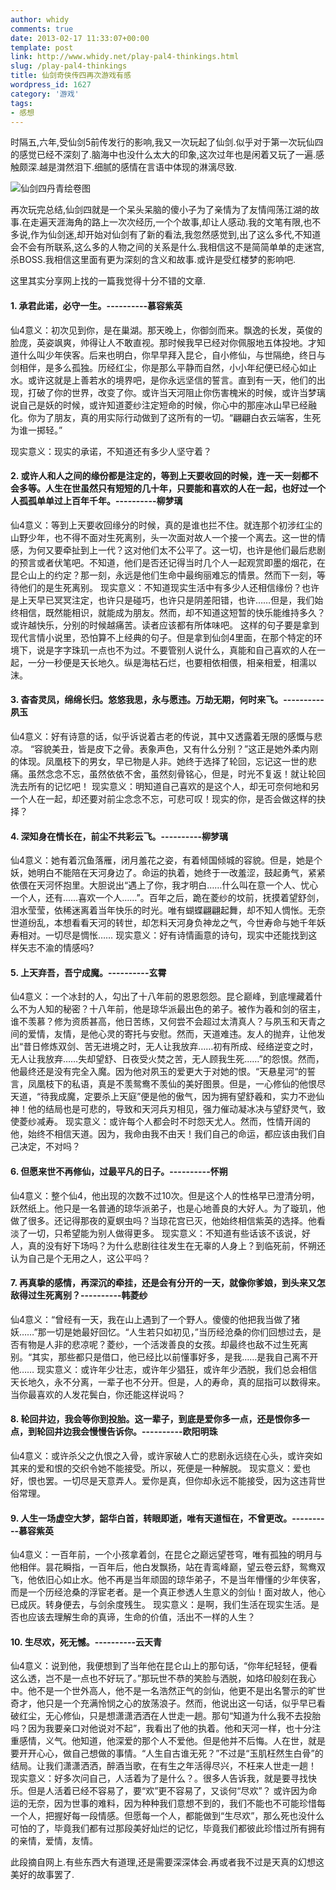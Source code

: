 ```yaml
---
author: whidy
comments: true
date: 2013-02-17 11:33:07+00:00
template: post
link: http://www.whidy.net/play-pal4-thinkings.html
slug: /play-pal4-thinkings
title: 仙剑奇侠传四再次游戏有感
wordpress_id: 1627
category: '游戏'
tags:
- 感想
---
```


时隔五,六年,受仙剑5前传发行的影响,我又一次玩起了仙剑.似乎对于第一次玩仙四的感觉已经不深刻了.脑海中也没什么太大的印象,这次过年也是闲着又玩了一遍.感触颇深.越是潸然泪下.细腻的感情在言语中体现的淋漓尽致.

![仙剑四丹青绘卷图](https://www.whidy.net/wp-content/uploads/2013/02/pal4-400x300.jpg)

再次玩完总结,仙剑四就是一个呆头呆脑的傻小子为了亲情为了友情闯荡江湖的故事.在走遍天涯海角的路上一次次经历,一个个故事,却让人感动.我的文笔有限,也不多说,作为仙剑迷,却开始对仙剑有了新的看法,我忽然感觉到,出了这么多代,不知道会不会有所联系,这么多的人物之间的关系是什么.我相信这不是简简单单的走迷宫,杀BOSS.我相信这里面有更为深刻的含义和故事.或许是受红楼梦的影响吧.

这里其实分享网上找的一篇我觉得十分不错的文章.


#### 1. 承君此诺，必守一生。----------慕容紫英


仙4意义：初次见到你，是在巢湖。那天晚上，你御剑而来。飘逸的长发，英俊的脸庞，英姿飒爽，帅得让人不敢直视。那时候我早已经对你佩服地五体投地。才知道什么叫少年侠客。后来也明白，你早早拜入昆仑，自小修仙，与世隔绝，终日与剑相伴，是多么孤独。历经红尘，你是那么平静而自然，小小年纪便已经心如止水。或许这就是上善若水的境界吧，是你永远坚信的誓言。直到有一天，他们的出现，打破了你的世界，改变了你。或许当天河阻止你伤害槐米的时候，或许当梦璃说自己是妖的时候，或许知道菱纱注定短命的时候，你心中的那座冰山早已经融化。你为了朋友，真的用实际行动做到了这所有的一切。“翩翩白衣云端客，生死为谁一掷轻。”

现实意义：现实的承诺，不知道还有多少人坚守着？<!-- more -->


#### 2. 或许人和人之间的缘份都是注定的，等到上天要收回的时候，连一天一刻都不会多等。人生在世虽然只有短短的几十年，只要能和喜欢的人在一起，也好过一个人孤孤单单过上百年千年。----------柳梦璃


仙4意义：等到上天要收回缘分的时候，真的是谁也拦不住。就连那个初涉红尘的山野少年，也不得不面对生死离别，头一次面对故人一个接一个离去。这一世的情感，为何又要牵扯到上一代？这对他们太不公平了。这一切，也许是他们最后悲剧的预言或者伏笔吧。不知道，他们是否还记得当时几个人一起观赏即墨的烟花，在昆仑山上的约定？那一刻，永远是他们生命中最绚丽难忘的情景。然而下一刻，等待他们的是生死离别。
现实意义：不知道现实生活中有多少人还相信缘份？也许是上天早已冥冥注定，也许只是碰巧，也许只是阴差阳错，也许……但是，我们始终相信，既然能相识，就能成为朋友。然而，却不知道这短暂的快乐能维持多久？或许越快乐，分别的时候越痛苦。读者应该都有所体味吧。 这样的句子要是拿到现代言情小说里，恐怕算不上经典的句子。但是拿到仙剑4里面，在那个特定的环境下，说是字字珠玑一点也不为过。不要管别人说什么，真能和自己喜欢的人在一起，一分一秒便是天长地久。纵是海枯石烂，也要相依相偎，相亲相爱，相濡以沫。


#### 3. 杳杳灵凤，绵绵长归。悠悠我思，永与愿违。万劫无期，何时来飞。----------夙玉


仙4意义：好有诗意的话，似乎诉说着古老的传说，其中又透露着无限的感慨与悲凉。 “容貌美丑，皆是皮下之骨。表象声色，又有什么分别？”这正是她外柔内刚的体现。凤凰枝下的男女，早已物是人非。她终于选择了轮回，忘记这一世的悲痛。虽然念念不忘，虽然依依不舍，虽然刻骨铭心，但是，时光不复返！就让轮回洗去所有的记忆吧！
现实意义：明知道自己喜欢的是这个人，却无可奈何地和另一个人在一起，却还要对前尘念念不忘，可悲可叹！现实的你，是否会做这样的抉择？


#### 4. 深知身在情长在，前尘不共彩云飞。----------柳梦璃


仙4意义：她有着沉鱼落雁，闭月羞花之姿，有着倾国倾城的容貌。但是，她是个妖，她明白不能陪在天河身边了。命运的执着，她终于一改羞涩，鼓起勇气，紧紧依偎在天河怀抱里。大胆说出“遇上了你，我才明白……什么叫在意一个人、忧心一个人，还有……喜欢一个人……”。百年之后，跪在菱纱的坟前，抚摸着望舒剑，泪水莹莹，依稀迷离着当年快乐的时光。唯有蝴蝶翩翩起舞，却不知人惆怅。无奈世道纷乱，本想看看天河的转世，却怎料天河身负神龙之气，今世寿命与她千年妖寿相对。一切尽是惆怅……
现实意义：好有诗情画意的诗句，现实中还能找到这样矢志不渝的情感吗?


#### 5. 上天弃吾，吾宁成魔。----------玄霄


仙4意义：一个冰封的人，勾出了十八年前的恩恩怨怨。昆仑巅峰，到底埋藏着什么不为人知的秘密？十八年前，他是琼华派最出色的弟子。被作为羲和剑的宿主，谁不羡慕？修为资质甚高，他日苦练，又何尝不会超过太清真人？与夙玉和天青之间的爱情，友情，是他心灵的寄托与安慰。然而，天道难违。友人的抛弃，让他发出“昔日修炼双剑、苦无进境之时，无人让我放弃……初有所成、经络逆变之时，无人让我放弃……失却望舒、日夜受火焚之苦，无人顾我生死……”的怨恨。然而，他最终还是没有完全入魔。因为他对夙玉的爱更大于对她的恨。“天悬星河“的誓言，凤凰枝下的私语，真是不羡鸳鸯不羡仙的美好图景。但是，一心修仙的他恨尽天道，“待我成魔，定要杀上天庭”便是他的傲气，因为拥有望舒羲和，实力不逊仙神！他的结局也是可悲的，导致和天河兵刃相见，强力催动凝冰决与望舒灵气，致使菱纱减寿。
现实意义：或许每个人都会时不时怨天尤人。然而，性情开阔的他，始终不相信天道。因为，我命由我不由天！我们自己的命运，都应该由我们自己决定，不对吗？


#### 6. 但愿来世不再修仙，过最平凡的日子。----------怀朔


仙4意义：整个仙4，他出现的次数不过10次。但是这个人的性格早已澄清分明，跃然纸上。他只是一名普通的琼华派弟子，也是心地善良的大好人。为了璇玑，他做了很多。还记得那夜的夏螟虫吗？当琼花宫已灭，他始终相信紫英的选择。他看淡了一切，只希望能为别人做得更多。
现实意义：不知道有些话该不该说，好人，真的没有好下场吗？为什么悲剧往往发生在无辜的人身上？到临死前，怀朔还认为自己是个无用之人，这公平吗？


#### 7. 再真挚的感情，再深沉的牵挂，还是会有分开的一天，就像你爹娘，到头来又怎敌得过生死离别？----------韩菱纱


仙4意义：“曾经有一天，我在山上遇到了一个野人。傻傻的他把我当做了猪妖……”那一切是她最好回忆。“人生若只如初见，”当历经沧桑的你们回想过去，是否有物是人非的悲凉呢？菱纱，一个活泼善良的女孩。却最终也敌不过生死离别。“其实，那些都只是借口，他已经比以前懂事好多，是我……是我自己离不开他……
现实意义：或许年少壮志，或许年少猖狂，或许年少洒脱，我们总会相信天长地久，永不分离，一辈子也不分开。但是，人的寿命，真的屈指可以数得来。当你最喜欢的人发花鬓白，你还能这样说吗？


#### 8. 轮回井边，我会等你到投胎。这一辈子，到底是爱你多一点，还是恨你多一点，到轮回井边我会慢慢告诉你。----------欧阳明珠


仙4意义：或许杀父之仇恨之入骨，或许家破人亡的悲剧永远绕在心头，或许突如其来的爱和恨的交织令她不能接受。所以，死便是一种解脱。
现实意义：爱也好，恨也罢。一切尽是天意弄人。爱你是真，但你却永远不能接受，因为这违背世俗常理。


#### 9. 人生一场虚空大梦，韶华白首，转眼即逝，唯有天道恒在，不曾更改。----------慕容紫英


仙4意义：一百年前，一个小孩拿着剑，在昆仑之巅远望苍穹，唯有孤独的明月与他相伴。昙花瞬指，一百年后，他白发飘扬，站在青鸾峰巅，望云卷云舒，鸳鸯双飞，他依旧心如止水。他不再是当年顽固的琼华弟子，不是当年懵懂的少年侠客，而是一个历经沧桑的浮宦老者。是一个真正参透人生意义的剑仙！面对故人，他心已成灰。转身便去，与剑余度残生。
现实意义：是啊，我们生活在现实生活。是否也应该去理解生命的真谛，生命的价值，活出不一样的人生？


#### 10. 生尽欢，死无憾。----------云天青


仙4意义：说到他，我便想到了当年他在昆仑山上的那句话，“你年纪轻轻，便看这么透，岂不是一点也不好玩了。”那玩世不恭的笑脸与洒脱，如烙印般刻在我心中。他不是一个世外高人，他不是一名浩然正气的剑仙，他更不是出名警示的旷世奇才，他只是一个充满怜悯之心的放荡浪子。然而，他说出这一句话，似乎早已看破红尘，无心修仙，只是想潇潇洒洒在人世走一趟。那句“知道为什么我不去投胎吗？因为我要亲口对他说对不起”，我看出了他的执着。他和天河一样，也十分注重感情，义气。他知道，他深爱的那个人不爱他。但是他并不后悔。人在世，就是要开开心心，做自己想做的事情。“人生自古谁无死？”不过是“玉肌枉然生白骨”的结局。让我们潇潇洒洒，醉酒当歌，在有生之年活得尽兴，不枉来人世走一趟！
现实意义：好多次问自己，人活着为了是什么？。很多人告诉我，就是要寻找快乐。但是人活着已经不容易了，要“欢”更不容易了，又谈何“尽欢”？ 或许因为命运的无奈，因为世事的难料，因为种种我们意想不到的，我们不能也不可能珍惜每一个人，把握好每一段情感。但愿每一个人，都能做到“生尽欢”，那么死也没什么可怕的了，毕竟我们都有过那段美好灿烂的记忆，毕竟我们都彼此珍惜过所有拥有的亲情，爱情，友情。

此段摘自网上.有些东西大有道理,还是需要深深体会.再或者我不过是天真的幻想这美好的故事罢了.
